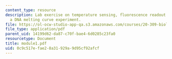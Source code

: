 ```yaml
---
content_type: resource
description: Lab exercise on temperature sensing, fluorescence readout system, and
  a DNA melting curve experiment.
file: https://ol-ocw-studio-app-qa.s3.amazonaws.com/courses/20-309-biological-engineering-ii-instrumentation-and-measurement-fall-2006/0c9c517efae28a31929a9d95cf92afcf_module1.pdf
file_type: application/pdf
parent_uid: 14199d62-da87-c70f-bae4-6d0285c23fa0
resourcetype: Document
title: module1.pdf
uid: 0c9c517e-fae2-8a31-929a-9d95cf92afcf
---
```

